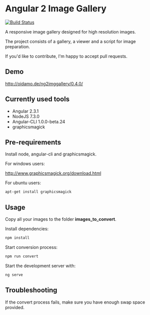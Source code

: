 # Angular 2 Image Gallery
[![Build Status](https://travis-ci.org/BenjaminBrandmeier/ng2imggallery.svg?branch=master)](https://travis-ci.org/BenjaminBrandmeier/ng2imggallery)

A responsive image gallery designed for high resolution images.

The project consists of a gallery, a viewer and a script for image preparation.

If you'd like to contribute, I'm happy to accept pull requests.

## Demo

http://oidamo.de/ng2imggallery/0.4.0/

## Currently used tools

- Angular 2.3.1
- NodeJS 7.3.0
- Angular-CLI 1.0.0-beta.24
- graphicsmagick

## Pre-requirements

Install node, angular-cli and graphicsmagick.

For windows users:

http://www.graphicsmagick.org/download.html

For ubuntu users:
```bash
apt-get install graphicsmagick
```
## Usage
Copy all your images to the folder **images_to_convert**.

Install dependencies:
```bash
npm install
```
Start conversion process:
```bash
npm run convert
```
Start the development server with:
```bash
ng serve
```

## Troubleshooting

If the convert process fails, make sure you have enough swap space provided.

